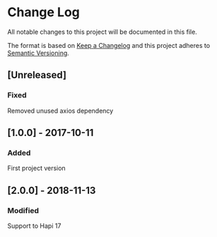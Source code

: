 # Change Log

All notable changes to this project will be documented in this file.

The format is based on [Keep a Changelog](http://keepachangelog.com/)
and this project adheres to [Semantic Versioning](http://semver.org/).

## [Unreleased]
### Fixed
Removed unused axios dependency

## [1.0.0] - 2017-10-11
### Added
First project version

## [2.0.0] - 2018-11-13
### Modified
Support to Hapi 17
